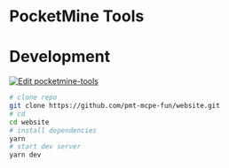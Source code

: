 # PocketMine Tools
# Development
[![Edit pocketmine-tools](https://codesandbox.io/static/img/play-codesandbox.svg)](https://codesandbox.io/s/github/pmt-mcpe-fun/website/tree/v2/?fontsize=14&hidenavigation=1&theme=dark)
```sh
# clone repo
git clone https://github.com/pmt-mcpe-fun/website.git
# cd
cd website
# install dependencies
yarn
# start dev server
yarn dev
```
